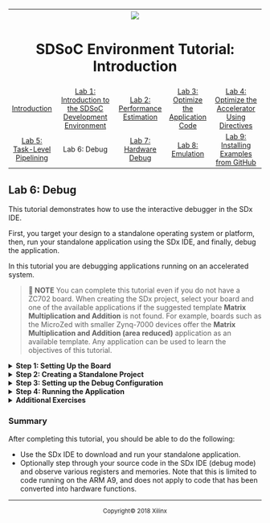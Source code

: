 <table style="width:100%">
  <tr>
    <th width="100%" colspan="6"><img src="https://www.xilinx.com/content/dam/xilinx/imgs/press/media-kits/corporate/xilinx-logo.png" width="30%"/><h1>SDSoC Environment Tutorial: Introduction</h1>
</th>
  </tr>
  <tr>
    <td align="center"><a href="README.md">Introduction</a></td>
    <td align="center"><a href="lab-1-introduction-to-the-sdsoc-development-environment.md">Lab 1: Introduction to the SDSoC Development Environment</a></td>
    <td align="center"><a href="lab-2-performance-estimation.md">Lab 2: Performance Estimation</a></td>
    <td align="center"><a href="lab-3-optimize-the-application-code.md">Lab 3: Optimize the Application Code</a></td>
    <td align="center"><a href="lab-4-optimize-the-accelerator-using-directives.md">Lab 4: Optimize the Accelerator Using Directives</a></td>
  </tr>
  <tr>
    <td align="center"><a href="lab-5-task-level-pipelining.md">Lab 5: Task-Level Pipelining</a></td>
    <td align="center">Lab 6: Debug</td>
    <td align="center"><a href="lab-7-hardware-debug.md">Lab 7: Hardware Debug</a></td>
    <td align="center"><a href="lab-8-emulation.md">Lab 8: Emulation</a></td>
    <td align="center"><a href="lab-9-installing-applications-from-github.md">Lab 9: Installing Examples from GitHub</a></td>
</table>


## Lab 6: Debug  

This tutorial demonstrates how to use the interactive debugger in the SDx IDE.  

First, you target your design to a standalone operating system or platform, then, run your standalone application using the SDx IDE, and finally, debug the application.  

In this tutorial you are debugging applications running on an accelerated system.  

>**:pushpin: NOTE**  You can complete this tutorial even if you do not have a ZC702 board. When creating the SDx project, select your board and one of the available applications if the suggested template **Matrix Multiplication and Addition** is not found. For example, boards such as the MicroZed with smaller Zynq-7000 devices offer the **Matrix Multiplication and Addition (area reduced)** application as an available template. Any application can be used to learn the objectives of this tutorial.  


<details>
<summary><strong>Step 1: Setting Up the Board</strong></summary>

You need a mini USB cable to connect to the UART port on the board, which talks to a serial terminal in the SDx IDE. This link is needed to see output (including informative messages) from the application software. You also need a micro USB cable to connect to the Digilent port on the board to allow downloading the bitstream and binaries. This is connection is needed to program the FPGA when the application is launched on the target board. You will also need an Ethernet cable. The Linux TCF agent needs an Ethernet link for communicating with the target board. Finally, you need to ensure that the jumpers to the side of the SD card slot are set correctly to allow booting from an SD card.  

  1. Connect the mini USB cable to the UART port.  

  2. Ensure that the JTAG mode is set to use the Digilent cable and that the micro USB cable is connected.  

     ![](./images/syl1517376007022.png)    

  3. Set the DIP switch (circled in red above) to SD-boot mode but do not plug in an SD card.  

  4. Power on the board.  

Ensure that you allow Windows to install the `USB-UART` driver and the `Digilent` driver to enable the SDx IDE to communicate with the board.  

>**:information_source: IMPORTANT!** Make sure that the jumper settings on the board correspond to SD-boot or JTAG-boot. Otherwise the board may power up in some other mode such as QSPI boot, and attempt to load something from the QSPI device or other boot device, which is not related to this lab.

</details>

<details>
<summary><strong>Step 2: Creating a Standalone Project</strong></summary>

  Create a new SDx™ project (lab6) for the ZC702 platform and Standalone OS using the design template for Matrix Multiplication and Addition.  

  To create a standalone project in the SDx IDE:  

 1. Launch the SDx IDE.  
 2. Select **File > New > SDx Project**.  
 3. In the Project Type page, Application Project is selected by default. Click **Next**.  
 4. Specify the name of the project (for example, lab6) in the Project name field. Click **Next**.  
 5. From the Platform list, select zc702. Click **Next**.  
 6. From the System Configuration drop-down list, select Standalone. Click **Next**.  
 7. From the list of application templates, select **Matrix Multiplication and Addition** and click **Finish**.  
 8. Click on the tab labeled lab6 to select the SDx Project Settings (if the tab is not visible, double click the project.sdx file in the Project Explorer) and in the HW functions panel, observe that the `mmult` and `madd` functions were marked as hardware functions when the project was created.  
 9. If hardware functions were removed or not marked, you would click on the Add HW Functions icon ![](./images/kye1517376007003.png) to invoke the dialog box to specify hardware functions. Ctrl-click (press the Ctrl key and left click) on the `mmult` and `madd` functions to select them in the Matching Elements list. Click OK and observe that both functions have been added to the Hardware Functions list.  
 10. In the Project Explorer right-click the project and select Build Project from the context menu that appears.  
     SDx builds the project. A dialog box displaying the status of the build process appears.  

</details>

<details>
<summary><strong>Step 3: Setting up the Debug Configuration</strong></summary>

  To set up the debug configuration:  

  1. In the Project Explorer view click on the top level project (`lab6`) in the Debug folder in the lab6 project and in the toolbar click on the Debug icon or use the Debug icon pull-down menu to select **Debug As > Launch on Hardware (SDx Application Debugger)**. Alternatively, right-click the project and select **Debug As > Launch on Hardware (SDx Application Debugger)**.
     The Confirm Perspective Switch dialog box appears.  

   >**:information_source: IMPORTANT!** Ensure that the board is switched on before debugging the project.  

  2. Click Yes to switch to the debug perspective.  
     You are now in the Debug Perspective of the SDx IDE. Note that the debugger resets the system, programs and initializes the device, then breaks at the `main` function. The source code is shown in the center panel, local variables in the top right corner panel and the SDx log at the bottom right panel shows the Debug configuration log.  

  3. Before you start running your application you need to connect a serial terminal to the board so you can see the output from your program. Use the following settings: (Connection Type: Serial, Port: COM<n>, Baud Rate: 115200 baud).  

</details>

<details>
<summary><strong>Step 4: Running the Application</strong></summary>

  Click the Resume icon ![](./images/evl1517376007006.png) to run your application, and observe the output in the terminal window.  

  >**:pushpin: NOTE:**  The source code window shows the `_exit` function, and the terminal tab shows the output from the matrix multiplication application.  

  ![](./images/krz1517374817479.png)  

</details>

<details>
<summary><strong>Additional Exercises</strong></summary>

>**:pushpin: NOTE**  Instructions provided in this section are optional.  

  You can learn how to debug/step through the application and debug a Linux application.    

  <details>
  <summary><strong>Stepping Through the Code</strong></summary>  

  The Debug perspective has many other capabilities that have not been explored in this lab. The most important is the ability to step through the code to debug it.  

  1. Continuing in lab6, right-click debug hierarchy in the Debug view (System Debugger using Debug_lab6.elf), and click Disconnect in the menu.  
  2. Right-click the top-level debug folder again, and click Remove all Terminated in the menu.  
  3. Click on the BUG icon to launch the debugger. Then step through the code using the step-into, step-over, and step-return buttons.  
  4. As you step through the code, examine the values of different variables.  

  </details>

  <details>
  <summary><strong>Debugging Linux Applications</strong></summary>

  To debug a Linux application in the SDSoC environment:  

  1. Create a project, for example lab6_linux, targeted to the Platform ZC702 and the System Configuration Linux. From the list of application templates, select Matrix Multiplication and Addition.  
     For details, see [Creating a New Project](drw1517355484536.md).  

  2. Observe that the functions mmult and madd are marked for hardware implementation in the HW functions table of the SDx Project Settings.  
     For details, see [Marking Functions for Hardware Implementation](mey1517355484594.md).  

  3. Build a project and generate executable, bitstream, and SD card boot image. For the Active build configuration, use Debug.  
     For details, see [Building a Design with Hardware Accelerators](rof1517355816863.md).  

  4. Here we are using the SDSoC environment Terminal view invoked from Window > Show View > Other and selecting Terminal > Terminal. Click the Terminal tab near the bottom of the Debug window and confirm the settings (Connection Type: Serial, Port: COM<n>, Baud Rate: 115200 baud).  
     For the COM port settings to be visible,the board must be powered up:  

      * Power up the board without an SD card plugged in.  
      * Click on the Terminal Settings icon ![](./images/srz1517375659047.png), set the configuration and click **OK**.  
      * The terminal indicates it is connected. Click the red disconnect icon ![](./images/mge1517375659058.png) to disconnect the terminal from the board, and power off the board.  

  5. Copy the contents of the generated `sd_card` directory to an SD card, and plug the SD card into the ZC702 board.  
  6. Ensure that the board is connected to your computer via an Ethernet cable.
     1. Power on the board.
     2. Click on the Terminal tab and click the green connection icon to connect the terminal to the board.
        The Linux boot log is displayed on the terminal.
     3. When you see the terminal prompt, set the IP address by entering `ifconfig eth0 192.168.0.2`. Your computer must be configured so the Ethernet adapter is on the same subnetwork as the ZC702 board.
        1. On a Windows host system, open **Control Panel > Network and Sharing Center**.
        2. Click the **Ethernet** link to open the Ethernet Status dialog box for the Ethernet Adapter.
        3. Click the Properties button.
        4. Select Internet Protocol Version 4 (TCP/IPv4) and click on Properties button.
        5. On the General tab, select Use the Following IP Address and enter `192.168.0.1`. For the Subnet mask, enter 255.255.255.0.
        6. Click OK. Close all the dialog boxes.  

      If your subnetwork already has a device at `192.168.0.1`, you can choose another address, as long as it begins with `192.168.0.x`.  

  7. Back in the SDx environment in the Target Connections panel, expand Linux TCF Agent and right-click on Linux Agent (default), then select Edit.  
  8. In the Target Connection Details dialog set up the IP address and port (1534).  

     ![](./images/rqi1517376007084.png)  

  9. Click OK.  
  10. In the Project Explorer click on the ELF file to select it and click on the Debug icon in the toolbar (or use the Debug icon pull-down menu to select Debug As > Launch on Hardware (SDx Application Debugger)) to go to the Debug perspective, and run or step through your code.  

  >**:pushpin: NOTE**  Your application output displays in the Console view instead of the Terminal view.

</details>
</details>

### Summary

After completing this tutorial, you should be able to do the following:

  * Use the SDx IDE to download and run your standalone application.  
  * Optionally step through your source code in the SDx IDE (debug mode) and observe various registers and memories. Note that this is limited to code running on the ARM A9, and does not apply to code that has been converted into hardware functions.  

<hr/>
<p align="center"><sup>Copyright&copy; 2018 Xilinx</sup></p>
